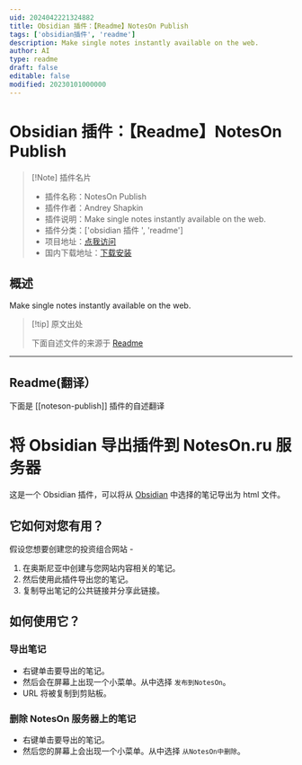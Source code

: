 ```yaml
---
uid: 2024042221324882
title: Obsidian 插件：【Readme】NotesOn Publish
tags: ['obsidian插件', 'readme']
description: Make single notes instantly available on the web.
author: AI
type: readme
draft: false
editable: false
modified: 20230101000000
---
```


# Obsidian 插件：【Readme】NotesOn Publish

> [!Note] 插件名片
> - 插件名称：NotesOn Publish
> - 插件作者：Andrey Shapkin
> - 插件说明：Make single notes instantly available on the web.
> - 插件分类：['obsidian 插件 ', 'readme']
> - 项目地址：[点我访问](https://github.com/shapkinaa/noteson-obsidian-plugin)
> - 国内下载地址：[下载安装](https://pkmer.cn/products/plugin/pluginMarket/?noteson-publish)

## 概述

Make single notes instantly available on the web.

> [!tip] 原文出处
>
>下面自述文件的来源于 [Readme](https://ghproxy.net/https://raw.githubusercontent.com/shapkinaa/noteson-obsidian-plugin/main/README.md)

---

## Readme(翻译）

下面是 [[noteson-publish]] 插件的自述翻译

# 将 Obsidian 导出插件到 NotesOn.ru 服务器

这是一个 Obsidian 插件，可以将从 [Obsidian](https://obsidian.md) 中选择的笔记导出为 html 文件。

## 它如何对您有用？

假设您想要创建您的投资组合网站 -

1. 在奥斯尼亚中创建与您网站内容相关的笔记。
2. 然后使用此插件导出您的笔记。
3. 复制导出笔记的公共链接并分享此链接。

## 如何使用它？

### 导出笔记

- 右键单击要导出的笔记。
- 然后会在屏幕上出现一个小菜单。从中选择 `发布到NotesOn`。
- URL 将被复制到剪贴板。

### 删除 NotesOn 服务器上的笔记

- 右键单击要导出的笔记。
- 然后您的屏幕上会出现一个小菜单。从中选择 `从NotesOn中删除`。



